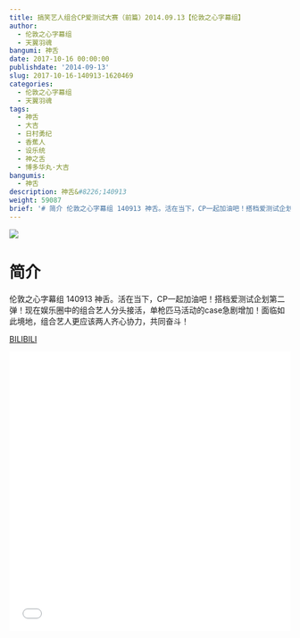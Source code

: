 ```yaml
---
title: 搞笑艺人组合CP爱测试大赛（前篇）2014.09.13【伦敦之心字幕组】
author:
  - 伦敦之心字幕组
  - 天翼羽魂
bangumi: 神舌
date: 2017-10-16 00:00:00
publishdate: '2014-09-13'
slug: 2017-10-16-140913-1620469
categories:
  - 伦敦之心字幕组
  - 天翼羽魂
tags:
  - 神舌
  - 大吉
  - 日村勇纪
  - 香蕉人
  - 设乐统
  - 神之舌
  - 博多华丸·大吉
bangumis:
  - 神舌
description: 神舌&#8226;140913
weight: 59087
brief: '# 简介 伦敦之心字幕组 140913 神舌。活在当下，CP一起加油吧！搭档爱测试企划第二弹！现在娱乐圈中的组合艺人分头接活，单枪匹马活动的case急剧增加！面临如此境地，组合艺人更应该两人齐心协力，共同奋斗！'
---
```


![](https://i.imgur.com/vYflbjf.jpg)

# 简介  
伦敦之心字幕组 140913 神舌。活在当下，CP一起加油吧！搭档爱测试企划第二弹！现在娱乐圈中的组合艺人分头接活，单枪匹马活动的case急剧增加！面临如此境地，组合艺人更应该两人齐心协力，共同奋斗！

  [BILIBILI](https://www.bilibili.com/video/av1620469/)


<div class="vcontainer">  <iframe class='video' src="//www.bilibili.com/blackboard/player.html?aid=1620469" width="100%" height="500" frameborder="0" allowfullscreen="allowfullscreen"></iframe></div>
